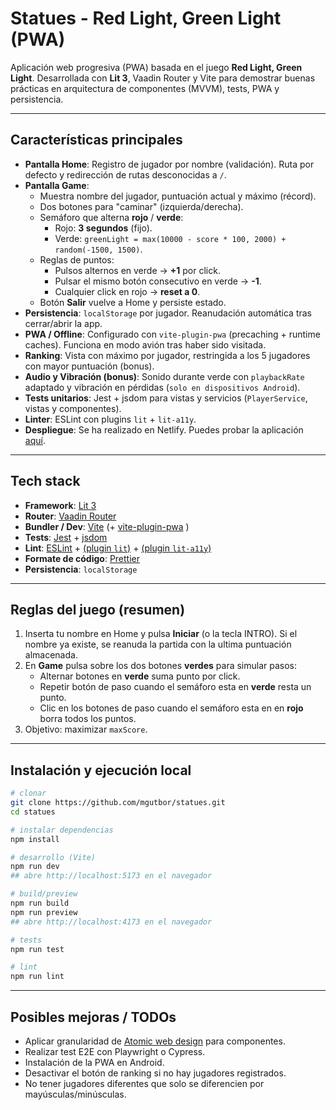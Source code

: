 # Statues - Red Light, Green Light (PWA)

Aplicación web progresiva (PWA) basada en el juego **Red Light, Green Light**. Desarrollada con **Lit 3**, Vaadin Router y Vite para demostrar buenas prácticas en arquitectura de componentes (MVVM), tests, PWA y persistencia.

---

## Características principales

- **Pantalla Home**: Registro de jugador por nombre (validación). Ruta por defecto y redirección de rutas desconocidas a `/`.
- **Pantalla Game**:
  - Muestra nombre del jugador, puntuación actual y máximo (récord).
  - Dos botones para "caminar" (izquierda/derecha).
  - Semáforo que alterna **rojo** / **verde**:
    - Rojo: **3 segundos** (fijo).
    - Verde: `greenLight = max(10000 - score * 100, 2000) + random(-1500, 1500)`.
  - Reglas de puntos:
    - Pulsos alternos en verde → **+1** por click.
    - Pulsar el mismo botón consecutivo en verde → **-1**.
    - Cualquier click en rojo → **reset a 0**.
  - Botón **Salir** vuelve a Home y persiste estado.
- **Persistencia**: `localStorage` por jugador. Reanudación automática tras cerrar/abrir la app.
- **PWA / Offline**: Configurado con `vite-plugin-pwa` (precaching + runtime caches). Funciona en modo avión tras haber sido visitada.
- **Ranking**: Vista con máximo por jugador, restringida a los 5 jugadores con mayor puntuación (bonus).
- **Audio y Vibración (bonus)**: Sonido durante verde con `playbackRate` adaptado y vibración en pérdidas (`solo en dispositivos Android`).
- **Tests unitarios**: Jest + jsdom para vistas y servicios (`PlayerService`, vistas y componentes).
- **Linter**: ESLint con plugins `lit` + `lit-a11y`.
- **Despliegue**: Se ha realizado en Netlify. Puedes probar la aplicación [aquí](https://statues-mgb.netlify.app/).

---

## Tech stack

- **Framework**: [Lit 3](https://lit.dev/)
- **Router**: [Vaadin Router](https://github.com/vaadin/router)  
- **Bundler / Dev**: [Vite](https://vite.dev/) (+ [vite-plugin-pwa](https://github.com/vite-pwa/vite-plugin-pwa) )  
- **Tests**: [Jest](https://jestjs.io/) + [jsdom](https://www.npmjs.com/package/jsdom)
- **Lint**: [ESLint](https://eslint.org/) + [(plugin `lit`)](https://www.npmjs.com/package/eslint-plugin-lit) + [(plugin `lit-a11y`)](https://www.npmjs.com/package/eslint-plugin-lit-a11y)
- **Formate de código**: [Prettier](https://prettier.io/)
- **Persistencia**: `localStorage`

---

## Reglas del juego (resumen)

1. Inserta tu nombre en Home y pulsa **Iniciar** (o la tecla INTRO). Si el nombre ya existe, se reanuda la partida con la ultima puntuación almacenada.
2. En **Game** pulsa sobre los dos botones **verdes** para simular pasos:
   - Alternar botones en **verde** suma punto por click.
   - Repetir botón de paso cuando el semáforo esta en **verde** resta un punto.
   - Clic en los botones de paso cuando el semáforo esta en en **rojo** borra todos los puntos.
3. Objetivo: maximizar `maxScore`.

---

## Instalación y ejecución local

```bash
# clonar
git clone https://github.com/mgutbor/statues.git
cd statues

# instalar dependencias
npm install

# desarrollo (Vite)
npm run dev
## abre http://localhost:5173 en el navegador

# build/preview
npm run build
npm run preview
## abre http://localhost:4173 en el navegador

# tests
npm run test

# lint
npm run lint
```

---

## Posibles mejoras / TODOs

- Aplicar granularidad de [Atomic web design](https://bradfrost.com/blog/post/atomic-web-design/) para componentes.
- Realizar test E2E con Playwright o Cypress.
- Instalación de la PWA en Android.
- Desactivar el botón de ranking si no hay jugadores registrados.
- No tener jugadores diferentes que solo se diferencien por mayúsculas/minúsculas.
